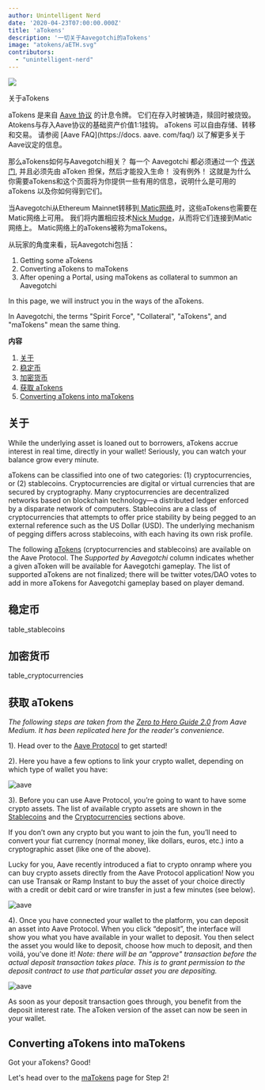 ```yaml
---
author: Unintelligent Nerd
date: '2020-04-23T07:00:00.000Z'
title: 'aTokens'
description: '一切关于Aavegotchi的aTokens'
image: "atokens/aETH.svg"
contributors:
  - "unintelligent-nerd"
---
```


<div class="headerImageContainer">
<img class="headerImage" src="/atokens/aETH.png">
<p class="headerImageText">关于aTokens</p>
</div>

aTokens 是来自 [Aave 协议](https://aave.com) 的计息令牌。 它们在存入时被铸造，赎回时被烧毁。 Atokens与存入Aave协议的基础资产价值1:1挂钩。 aTokens 可以自由存储、转移和交易。 请参阅 [Aave FAQ](https://docs. aave. com/faq/) 以了解更多关于Aave议定的信息。

那么aTokens如何与Aavegotchi相关？ 每一个 Aavegotchi 都必须通过一个 [传送门](/pages/portals), 并且必须先由 aToken 担保，然后才能投入生命！ 没有例外！ 这就是为什么你需要aTokens和这个页面将为你提供一些有用的信息，说明什么是可用的 aTokens 以及你如何得到它们。

当Aavegotchi从Ethereum Mainnet转移到[ Matic网络 ](/glossary#matic-network)时，这些aTokens也需要在Matic网络上可用。 我们将内置相应技术[Nick Mudge](/team#nick-mudge)，从而将它们连接到Matic网络上。 Matic网络上的aTokens被称为maTokens。

从玩家的角度来看，玩Aavegotchi包括：

1. Getting some aTokens
2. Converting aTokens to maTokens
3. After opening a Portal, using maTokens as collateral to summon an Aavegotchi

In this page, we will instruct you in the ways of the aTokens.

In Aavegotchi, the terms "Spirit Force", "Collateral", "aTokens", and "maTokens" mean the same thing.

<div class="contentsBox">

**内容**

<ol>
<li><a href=#about>关于</a></li>
<li><a href=#stablecoins>稳定币</a></li>
<li><a href=#cryptocurrencies>加密货币</a></li>
<li><a href=#getting-atokens>获取 aTokens</a></li>
<li><a href=#converting-atokens-into-matokens>Converting aTokens into maTokens</a></li>
</ol>

</div>

## 关于

While the underlying asset is loaned out to borrowers, aTokens accrue interest in real time, directly in your wallet! Seriously, you can watch your balance grow every minute.

aTokens can be classified into one of two categories: (1) cryptocurrencies, or (2) stablecoins. Cryptocurrencies are digital or virtual currencies that are secured by cryptography. Many cryptocurrencies are decentralized networks based on blockchain technology—a distributed ledger enforced by a disparate network of computers. Stablecoins are a class of cryptocurrencies that attempts to offer price stability by being pegged to an external reference such as the US Dollar (USD). The underlying mechanism of pegging differs across stablecoins, with each having its own risk profile.


The following [aTokens](https://docs.aave.com/developers/deployed-contracts/deployed-contract-instances) (cryptocurrencies and stablecoins) are available on the Aave Protocol. The *Supported by Aavegotchi* column indicates whether a given aToken will be available for Aavegotchi gameplay. The list of supported aTokens are not finalized; there will be twitter votes/DAO votes to add in more aTokens for Aavegotchi gameplay based on player demand.

## 稳定币

table_stablecoins

## 加密货币

table_cryptocurrencies

## 获取 aTokens

*The following steps are taken from the [Zero to Hero Guide 2.0](https://medium.com/aave/zero-to-hero-guide-2-0-dadce0f3e834) from Aave Medium. It has been replicated here for the reader's convenience.*

1). Head over to the <a href = "https://app.aave.com/">Aave Protocol</a> to get started!

2). Here you have a few options to link your crypto wallet, depending on which type of wallet you have:

<img src = "/atokens/connect-your-wallet.png" alt = "aave" class="bodyImage" />

3). Before you can use Aave Protocol, you’re going to want to have some crypto assets. The list of available crypto assets are shown in the <a href=#stablecoins>Stablecoins</a> and the <a href=#cryptocurrencies>Cryptocurrencies</a> sections above.

If you don’t own any crypto but you want to join the fun, you’ll need to convert your fiat currency (normal money, like dollars, euros, etc.) into a cryptographic asset (like one of the above).

Lucky for you, Aave recently introduced a fiat to crypto onramp where you can buy crypto assets directly from the Aave Protocol application! Now you can use Transak or Ramp Instant to buy the asset of your choice directly with a credit or debit card or wire transfer in just a few minutes (see below).

<img src = "/atokens/buy-with-fiat.png" alt = "aave" class="bodyImage" />

4). Once you have connected your wallet to the platform, you can deposit an asset into Aave Protocol. When you click “deposit”, the interface will show you what you have available in your wallet to deposit. You then select the asset you would like to deposit, choose how much to deposit, and then voilá, you’ve done it! *Note: there will be an "approve" transaction before the actual deposit transaction takes place. This is to grant permission to the deposit contract to use that particular asset you are depositing.*

<img src = "/atokens/deposit.gif" alt = "aave" class="bodyImage" />

As soon as your deposit transaction goes through, you benefit from the deposit interest rate. The aToken version of the asset can now be seen in your wallet.

## Converting aTokens into maTokens

Got your aTokens? Good!

Let's head over to the [maTokens](/matokens) page for Step 2!